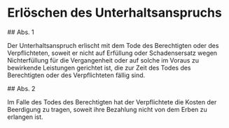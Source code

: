 # Erlöschen des Unterhaltsanspruchs



\#\# Abs. 1

 Der Unterhaltsanspruch erlischt mit dem Tode des Berechtigten oder des Verpflichteten, soweit er nicht auf Erfüllung oder Schadensersatz wegen Nichterfüllung für die Vergangenheit oder auf solche im Voraus zu bewirkende Leistungen gerichtet ist, die zur Zeit des Todes des Berechtigten oder des Verpflichteten fällig sind.

\#\# Abs. 2

 Im Falle des Todes des Berechtigten hat der Verpflichtete die Kosten der Beerdigung zu tragen, soweit ihre Bezahlung nicht von dem Erben zu erlangen ist. 

